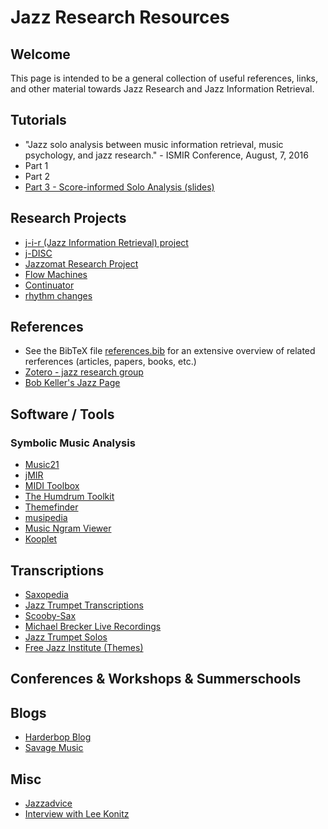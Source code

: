 # Jazz Research Resources

## Welcome 

This page is intended to be a general collection of useful references, links, and other material towards Jazz Research and Jazz Information Retrieval.

## Tutorials

* "Jazz solo analysis between music information retrieval, music psychology, and jazz research." - ISMIR Conference, August, 7, 2016
 * Part 1
 * Part 2
 * [Part 3 - Score-informed Solo Analysis (slides)](ISMIR_2016_Tutorial/ISMIR_2016_Jazzomat_Tutorial_Part_3.pdf)

## Research Projects

* [j-i-r (Jazz Information Retrieval) project](http://music.columbia.edu/cmc/j-i-r/)
* [j-DISC](http://jdisc.columbia.edu/)
* [Jazzomat Research Project](http://jazzomat.hfm-weimar.de/)
* [Flow Machines](http://www.flow-machines.com/)
* [Continuator](http://francoispachet.fr/continuator/continuator.html)
* [rhythm changes](http://www.rhythmchanges.net/)

## References

* See the BibTeX file [references.bib](references.bib) for an extensive overview of related rerferences (articles, papers, books, etc.)
* [Zotero - jazz research group](https://www.zotero.org/groups/jazz-research)
* [Bob Keller's Jazz Page](https://www.cs.hmc.edu/~keller/jazz/)

## Software / Tools

### Symbolic Music Analysis

* [Music21](http://web.mit.edu/music21/)
* [jMIR](http://jmir.sourceforge.net/)
* [MIDI Toolbox](https://www.jyu.fi/hum/laitokset/musiikki/en/research/coe/materials/miditoolbox)
* [The Humdrum Toolkit](http://www.musiccog.ohio-state.edu/Humdrum/)
* [Themefinder](http://www.themefinder.org/)
* [musipedia](http://www.musipedia.org/js_piano.html)
* [Music Ngram Viewer](http://www.peachnote.com/#!nt=singleNoteAffine&npq=62+0+1+2+0+-2+-1+-2+-2)
* [Kooplet](http://www.kooplet.com/cgi-bin/kooplet/search.pl)

## Transcriptions ##

* [Saxopedia](http://www.saxopedia.com/)
* [Jazz Trumpet Transcriptions](http://pubcs.free.fr/jg/jazz_trumpet_transcriptions_jacques_gilbert_english.html)
* [Scooby-Sax](http://www.scooby-sax.com/Transcriptions.html)
* [Michael Brecker Live Recordings](http://www.michaelbreckerliverecordings.com/)
* [Jazz Trumpet Solos](http://www.jazztrumpetsolos.com/)
* [Free Jazz Institute (Themes)](http://freejazzinstitute.com/showposts.php?dept=transcriptions)

## Conferences & Workshops & Summerschools ##

## Blogs ##

* [Harderbop Blog](https://harderbop.blogspot.de/)
* [Savage Music](https://savagemusic.wordpress.com/)

## Misc ##

* [Jazzadvice](http://www.jazzadvice.com/)
* [Interview with Lee Konitz](https://ethaniverson.com/rhythm-and-blues/18-with-lee-k/)




